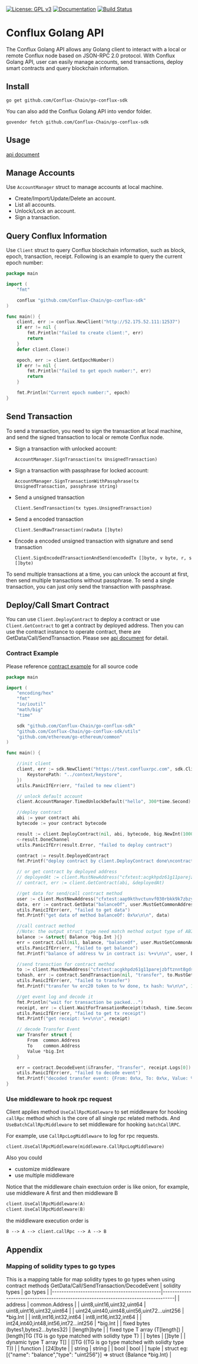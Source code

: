 [![License: GPL v3](https://img.shields.io/badge/License-GPL%20v3-blue.svg)](https://github.com/Conflux-Chain/go-conflux-sdk/blob/master/LICENSE)
[![Documentation](https://img.shields.io/badge/Documentation-GoDoc-green.svg)](https://godoc.org/github.com/Conflux-Chain/go-conflux-sdk)
[![Build Status](https://travis-ci.org/Conflux-Chain/go-conflux-sdk.svg?branch=master)](https://travis-ci.org/Conflux-Chain/go-conflux-sdk)

# Conflux Golang API

The Conflux Golang API allows any Golang client to interact with a local or remote Conflux node based on JSON-RPC 2.0 protocol. With Conflux Golang API, user can easily manage accounts, send transactions, deploy smart contracts and query blockchain information.

## Install
```
go get github.com/Conflux-Chain/go-conflux-sdk
```
You can also add the Conflux Golang API into vendor folder.
```
govendor fetch github.com/Conflux-Chain/go-conflux-sdk
```

## Usage

[api document](https://github.com/Conflux-Chain/go-conflux-sdk/blob/master/api.md)

## Manage Accounts
Use `AccountManager` struct to manage accounts at local machine.
- Create/Import/Update/Delete an account.
- List all accounts.
- Unlock/Lock an account.
- Sign a transaction.

## Query Conflux Information
Use `Client` struct to query Conflux blockchain information, such as block, epoch, transaction, receipt. Following is an example to query the current epoch number:
```go
package main

import (
	"fmt"

	conflux "github.com/Conflux-Chain/go-conflux-sdk"
)

func main() {
	client, err := conflux.NewClient("http://52.175.52.111:12537")
	if err != nil {
		fmt.Println("failed to create client:", err)
		return
	}
	defer client.Close()

	epoch, err := client.GetEpochNumber()
	if err != nil {
		fmt.Println("failed to get epoch number:", err)
		return
	}

	fmt.Println("Current epoch number:", epoch)
}
```

## Send Transaction
To send a transaction, you need to sign the transaction at local machine, and send the signed transaction to local or remote Conflux node.
- Sign a transaction with unlocked account:

    `AccountManager.SignTransaction(tx UnsignedTransaction)`

- Sign a transaction with passphrase for locked account:

	`AccountManager.SignTransactionWithPassphrase(tx UnsignedTransaction, passphrase string)`

- Send a unsigned transaction

    `Client.SendTransaction(tx types.UnsignedTransaction)`

- Send a encoded transaction

    `Client.SendRawTransaction(rawData []byte)`

- Encode a encoded unsigned transaction with signature and send transaction

    `Client.SignEncodedTransactionAndSend(encodedTx []byte, v byte, r, s []byte)`

To send multiple transactions at a time, you can unlock the account at first, then send multiple transactions without passphrase. To send a single transaction, you can just only send the transaction with passphrase.

## Deploy/Call Smart Contract
You can use `Client.DeployContract` to deploy a contract or use `Client.GetContract` to get a contract by deployed address. Then you can use the contract instance to operate contract, there are GetData/Call/SendTransaction. Please see [api document](https://github.com/Conflux-Chain/go-conflux-sdk/blob/master/api.md) for detail.

### Contract Example
Please reference [contract example]((https://github.com/Conflux-Chain/go-conflux-sdk/blob/master/example/example_contract)) for all source code
```go
package main

import (
	"encoding/hex"
	"fmt"
	"io/ioutil"
	"math/big"
	"time"

	sdk "github.com/Conflux-Chain/go-conflux-sdk"
	"github.com/Conflux-Chain/go-conflux-sdk/utils"
	"github.com/ethereum/go-ethereum/common"
)

func main() {

	//init client
	client, err := sdk.NewClient("https://test.confluxrpc.com", sdk.ClientOption{
		KeystorePath: "../context/keystore",
	})
	utils.PanicIfErr(err, "failed to new client")

	// unlock default account
	client.AccountManager.TimedUnlockDefault("hello", 300*time.Second)

	//deploy contract
	abi := your contract abi
	bytecode := your contract bytecode

	result := client.DeployContract(nil, abi, bytecode, big.NewInt(100000), "biu", uint8(10), "BIU")
	<-result.DoneChannel
	utils.PanicIfErr(result.Error, "failed to deploy contract")

	contract := result.DeployedContract
	fmt.Printf("deploy contract by client.DeployContract done\ncontract address: %+v\ntxhash:%v\n\n", contract.Address, result.TransactionHash)

	// or get contract by deployed address
	// deployedAt := client.MustNewAddress("cfxtest:acgkhpdz61g11parejzbftznnt8gds15mp4wg54j5c")
	// contract, err := client.GetContract(abi, &deployedAt)

	//get data for send/call contract method
	user := client.MustNewAddress("cfxtest:aap9kthvctunvf030rbkk9k7zbzyz12dajp1u3sp4g")
	data, err := contract.GetData("balanceOf", user.MustGetCommonAddress())
	utils.PanicIfErr(err, "failed to get data")
	fmt.Printf("get data of method balanceOf: 0x%x\n\n", data)

	//call contract method
	//Note: the output struct type need match method output type of ABI, go type "*big.Int" match abi type "uint256", go type "struct{Balance *big.Int}" match abi tuple type "(balance uint256)"
	balance := &struct{ Balance *big.Int }{}
	err = contract.Call(nil, balance, "balanceOf", user.MustGetCommonAddress())
	utils.PanicIfErr(err, "failed to get balance")
	fmt.Printf("balance of address %v in contract is: %+v\n\n", user, balance)

	//send transction for contract method
	to := client.MustNewAddress("cfxtest:acgkhpdz61g11parejzbftznnt8gds15mp4wg54j5c")
	txhash, err := contract.SendTransaction(nil, "transfer", to.MustGetCommonAddress(), big.NewInt(10))
	utils.PanicIfErr(err, "failed to transfer")
	fmt.Printf("transfer %v erc20 token to %v done, tx hash: %v\n\n", 10, to, txhash)

	//get event log and decode it
	fmt.Println("wait for transaction be packed...")
	receipt, err := client.WaitForTransationReceipt(txhash, time.Second*2)
	utils.PanicIfErr(err, "failed to get tx receipt")
	fmt.Printf("get receipt: %+v\n\n", receipt)

	// decode Transfer Event
	var Transfer struct {
		From  common.Address
		To    common.Address
		Value *big.Int
	}

	err = contract.DecodeEvent(&Transfer, "Transfer", receipt.Logs[0])
	utils.PanicIfErr(err, "failed to decode event")
	fmt.Printf("decoded transfer event: {From: 0x%x, To: 0x%x, Value: %v} ", Transfer.From, Transfer.To, Transfer.Value)
}
```
### Use middleware to hook rpc request

Client applies method `UseCallRpcMiddleware` to set middleware for hooking `callRpc` method which is the core of all single rpc related methods. And `UseBatchCallRpcMiddleware` to set middleware for hooking `batchCallRPC`.

For example, use `CallRpcLogMiddleware` to log for rpc requests.
```golang
client.UseCallRpcMiddleware(middleware.CallRpcLogMiddleware)
```

Also you could 
- customize middleware
- use multiple middleware

Notice that the middleware chain exectuion order is like onion, for example, use middleware A first and then middleware B
```go
client.UseCallRpcMiddleware(A)
client.UseCallRpcMiddleware(B)
```
the middleware execution order is
```
B --> A --> client.callRpc --> A --> B
```

## Appendix
### Mapping of solidity types to go types 
This is a mapping table for map solidity types to go types when using contract methods GetData/Call/SendTransaction/DecodeEvent
| solidity types                               | go types                                                                          |
|----------------------------------------------|-----------------------------------------------------------------------------------|
| address                                      | common.Address                                                                    |
| uint8,uint16,uint32,uint64                   | uint8,uint16,uint32,uint64                                                        |
| uint24,uint40,uint48,uint56,uint72...uint256 | *big.Int                                                                          |
| int8,int16,int32,int64                       | int8,int16,int32,int64                                                            |
| int24,int40,int48,int56,int72...int256       | *big.Int                                                                          |
| fixed bytes (bytes1,bytes2...bytes32)        | [length]byte                                                                      |
| fixed type T array (T[length])               | [length]TG (TG is go type matched with solidty type T)                            |
| bytes                                        | []byte                                                                            |
| dynamic type T array T[]                     | []TG ((TG is go type matched with solidty type T))                                |
| function                                     | [24]byte                                                                          |
| string                                       | string                                                                            |
| bool                                         | bool                                                                              |
| tuple                                        | struct  eg:[{"name": "balance","type": "uint256"}] => struct {Balance *big.Int} |
